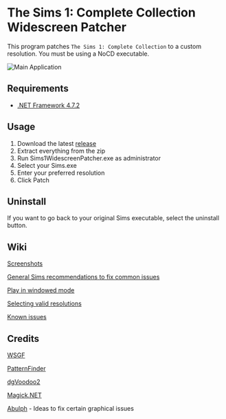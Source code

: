 # The Sims 1: Complete Collection Widescreen Patcher

This program patches `The Sims 1: Complete Collection` to a custom resolution. You must be using a NoCD executable.

![Main Application](https://i.imgur.com/XJp87Kh.png)

## Requirements

* [.NET Framework 4.7.2](https://www.microsoft.com/en-us/download/details.aspx?id=49981)

## Usage

1. Download the latest [release](https://github.com/FaithBeam/Sims-1-Complete-Collection-Widescreen-Patcher/releases)
2. Extract everything from the zip
3. Run Sims1WidescreenPatcher.exe as administrator
4. Select your Sims.exe
5. Enter your preferred resolution
6. Click Patch

## Uninstall

If you want to go back to your original Sims executable, select the uninstall button.

## Wiki

[Screenshots](https://github.com/FaithBeam/Sims-1-Complete-Collection-Widescreen-Patcher/wiki/Screenshots)

[General Sims recommendations to fix common issues](https://github.com/FaithBeam/Sims-1-Complete-Collection-Widescreen-Patcher/wiki/General-Sims-Recommendations)

[Play in windowed mode](https://github.com/FaithBeam/Sims-1-Complete-Collection-Widescreen-Patcher/wiki/Windowed-Mode)

[Selecting valid resolutions](https://github.com/FaithBeam/Sims-1-Complete-Collection-Widescreen-Patcher/wiki/Selecting-Valid-Resolutions)

[Known issues](https://github.com/FaithBeam/Sims-1-Complete-Collection-Widescreen-Patcher/wiki/Known-Issues)

## Credits

[WSGF](http://www.wsgf.org/dr/sims)

[PatternFinder](https://github.com/mrexodia/PatternFinder)

[dgVoodoo2](http://dege.freeweb.hu/dgVoodoo2/dgVoodoo2/)

[Magick.NET](https://github.com/dlemstra/Magick.NET)

[Abulph](https://www.reddit.com/r/thesims/comments/6snibn/the_sims_1_widescreen_fix_1080p/) - Ideas to fix certain graphical issues
